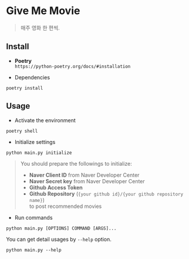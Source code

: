 # Give Me Movie

> 매주 영화 한 편씩.

## Install
- __Poetry__<br>
`https://python-poetry.org/docs/#installation`

- Dependencies<br>
```
poetry install
```

## Usage
- Activate the environment<br>
```
poetry shell
```

- Initialize settings
```
python main.py initialize
```
> You should prepare the followings to initialize:<br>
> - __Naver Client ID__ from Naver Developer Center
> - __Naver Secret key__ from Naver Developer Center
> - __Github Access Token__
> - __Github Repository__ (`{your github id}/{your github repository name}`)<br>to post recommended movies

- Run commands<br>
```
python main.py [OPTIONS] COMMAND [ARGS]...
```

You can get detail usages by `--help` option.
```
python main.py --help
```
